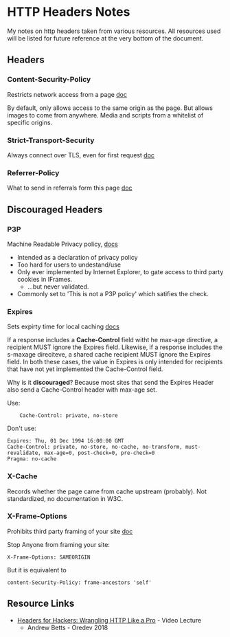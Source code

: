 # HTTP Headers Notes

My notes on http headers taken from various resources. All resources used will be listed for future reference at the very bottom of the document.

## Headers

### Content-Security-Policy

Restricts network access from a page [doc](https://www.w3c.github.io/webappsec-csp/)

By default, only allows access to the same origin as the page. But allows images to come from anywhere. Media and scripts from a whitelist of specific origins.

### Strict-Transport-Security

Always connect over TLS, even for first request [doc](https:/tools.ietf.org/html/rfc6797)

### Referrer-Policy

What to send in referrals form this page [doc](https://w3c.github.io/webappsec-referrer-policy/)

## Discouraged Headers

### P3P

Machine Readable Privacy policy, [docs](https://www.w3.org/TR/P3P11/)

* Intended as a declaration of privacy policy
* Too hard for users to undestand/use
* Only ever implemented by Internet Explorer, to gate access to third party cookies in IFrames.
  * ...but never validated.
* Commonly set to 'This is not a P3P policy' which satifies the check.

### Expires

Sets expirty time for local caching [docs](https://www.w3.org/)

If a response includes a __Cache-Control__ field witht he max-age directive, a recipient MUST ignore the Expires field. Likewise, if a response includes the s-maxage direciteve, a shared cache recipient MUST ignore the Expires field. In both these cases, the value in Expires is only intended for recipients that have not yet implemented the Cache-Control field.

Why is it __discouraged__? Because most sites that send the Expires Header also send a Cache-Control header with max-age set.

Use:

```HTTP
    Cache-Control: private, no-store
```

Don't use:

```HTTP
Expires: Thu, 01 Dec 1994 16:00:00 GMT
Cache-Control: private, no-store, no-cache, no-transform, must-revalidate, max-age=0, post-check=0, pre-check=0
Pragma: no-cache
```

### X-Cache

Records whether the page came from cache upstream (probably). Not standardized, no documentation in W3C.

### X-Frame-Options

Prohibits third party framing of your site [doc](https://www.tools.ietf.org/html/rfc7034)

Stop Anyone from framing your site:

```HTTP
X-Frame-Options: SAMEORIGIN
```

But it is equivalent to

```HTTP
content-Security-Policy: frame-ancestors 'self'
```

## Resource Links

* [Headers for Hackers: Wrangling HTTP Like a Pro](https://www.youtube.com/watch?v=TNlcoYLIGFk) - Video Lecture
  * Andrew Betts - Oredev 2018
